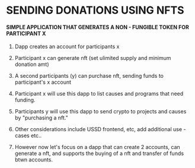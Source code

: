 # SENDING DONATIONS USING NFTS

#### SIMPLE APPLICATION THAT GENERATES A NON - FUNGIBLE TOKEN FOR PARTICIPANT X

1. Dapp creates an account for participants x

2. Participant x can generate nft (set ulimited supply and minimum donation amt) 

3. A second participants (y) can purchase nft, sending funds to participant's x account

4. Participant x will use this dapp to list causes and programs that need funding. 

5. Participants y will use this dapp to send crypto to projects and causes by "purchasing a nft."

6. Other considerations include USSD frontend, etc, add additional use - cases etc..

7. However now let's focus on a dapp that can create 2 accounts, can generate a nft, and supports the buying of a nft and transfer of funds btwn accounts. 

